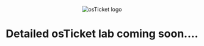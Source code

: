 <p align="center">
<img src="https://i.imgur.com/Clzj7Xs.png" alt="osTicket logo"/>
</p>

<h1 align="center"> <h></h>Detailed osTicket lab coming soon....</h1>
